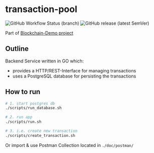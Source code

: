 # transaction-pool

![GitHub Workflow Status (branch)](https://img.shields.io/github/workflow/status/philohsophy/transaction-pool/CI/main)
![GitHub release (latest SemVer)](https://img.shields.io/github/v/release/philohsophy/transaction-pool)

Part of [Blockchain-Demo project](https://github.com/philohsophy/blockchain-demo)

## Outline

Backend Service written in GO which:

- provides a HTTP/REST-Interface for managing transactions
- uses a PostgreSQL database for persisting the transactions

## How to run

```bash
# 1. start postgres db
./scripts/run_database.sh

# 2. run app
./scripts/run.sh

# 3. i.e. create new transaction
./scripts/create_transaction.sh
```

Or import & use Postman Collection located in ```./doc/postman/```
